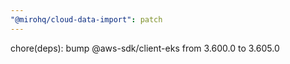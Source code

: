 ```yaml
---
"@mirohq/cloud-data-import": patch
---
```


chore(deps): bump @aws-sdk/client-eks from 3.600.0 to 3.605.0
